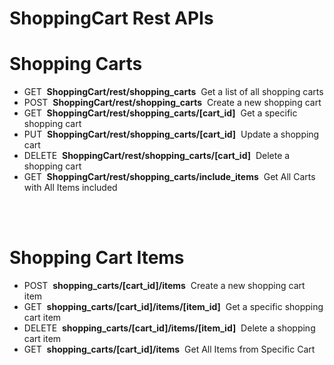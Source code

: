 # ShoppingCart Rest APIs

# Shopping Carts

<ul>
<li>GET     &nbsp;<b>ShoppingCart/rest/shopping_carts</b>&nbsp;                           Get a list of all shopping carts</li>
<li>POST    &nbsp;<b>ShoppingCart/rest/shopping_carts</b>&nbsp;                           Create a new shopping cart</li>
<li>GET     &nbsp;<b>ShoppingCart/rest/shopping_carts/[cart_id]</b>&nbsp;                 Get a specific shopping cart</li>
<li>PUT     &nbsp;<b>ShoppingCart/rest/shopping_carts/[cart_id]</b>&nbsp;                 Update a shopping cart</li>
<li>DELETE  &nbsp;<b>ShoppingCart/rest/shopping_carts/[cart_id]</b>&nbsp;                 Delete a shopping cart</li>
<li>GET     &nbsp;<b>ShoppingCart/rest/shopping_carts/include_items</b>&nbsp;             Get All Carts with All Items included</li>
</ul><br/><br/>


# Shopping Cart Items

<ul>
<li>POST    &nbsp;<b>shopping_carts/[cart_id]/items</b>&nbsp;                       Create a new shopping cart item
<li>GET     &nbsp;<b>shopping_carts/[cart_id]/items/[item_id]</b>&nbsp;             Get a specific shopping cart item
<li>DELETE  &nbsp;<b>shopping_carts/[cart_id]/items/[item_id]</b>&nbsp;             Delete a shopping cart item
<li>GET     &nbsp;<b>shopping_carts/[cart_id]/items</b>&nbsp;                       Get All Items from Specific Cart
</ul>
